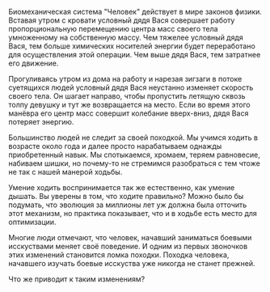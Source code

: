 Биомеханическая система "Человек" действует в мире законов физики. Вставая утром с кровати условный дядя Вася совершает работу пропорциональную перемещению центра масс своего тела умноженному на собственную массу. Чем тяжелее условный дядя Вася, тем больше химических носителей энергии будет переработано для осуществления этой операции. Чем выше дядя Вася, тем затратнее его движение.

Прогуливаясь утром из дома на работу и нарезая зигзаги в потоке суетящихся людей условный дядя Вася неустанно изменяет скорость своего тела. Он шагает направо, чтобы пропустить летящую сквозь толпу девушку и тут же возвращается на место. Если во время этого манёвра его центр масс совершит колебание вверх-вниз, дядя Вася потеряет энергию.

Большинство людей не следит за своей походкой. Мы учимся ходить в возрасте около года и далее просто нарабатываем однажды приобретенный навык. Мы спотыкаемся, хромаем, теряем равновесие, набиваем шишки, но почему-то не стремимся разобраться с тем чтоже не так с нашей манерой ходьбы. 

Умение ходить воспринимается так же естественно, как умение дышать. Вы уверены в том, что ходите правильно? Можно было бы подумать, что эволюция за миллионы лет уж должна была отточить этот механизм, но практика показывает, что и в ходьбе есть место для оптимизации.

Многие люди отмечают, что человек, начавший заниматься боевыми исскуствами меняет своё поведение. И одним из первых звоночков этих изменений становится ломка походки. Походка человека, начавшего изучать боевые исскуства уже никогда не станет прежней.

Что же приводит к таким изменениям?
